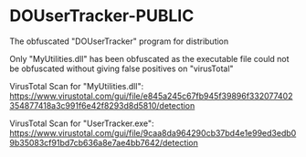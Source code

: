 # DOUserTracker-PUBLIC
The obfuscated "DOUserTracker" program for distribution

Only "MyUtilities.dll" has been obfuscated as the executable file could not be obfuscated without giving false positives on "virusTotal"

VirusTotal Scan for "MyUtilities.dll": 
https://www.virustotal.com/gui/file/e845a245c67fb945f39896f332077402354877418a3c991f6e42f8293d8d5810/detection

VirusTotal Scan for "UserTracker.exe": 
https://www.virustotal.com/gui/file/9caa8da964290cb37bd4e1e99ed3edb09b35083cf91bd7cb636a8e7ae4bb7642/detection
